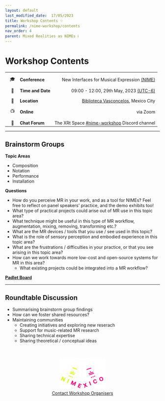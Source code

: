```yaml
---
layout: default
last_modified_date:  17/05/2023
title: Workshop Contents ✨
permalink: /nime-workshop/contents
nav_order: 4
parent: Mixed Realities as NIMEs ℹ️
---
```


<style>
  /* Remove table borders*/
  td, th {
    border: none!important;
  }
  /* Attempt to fix up table widths */
  .table-wrapper{
    max-width: 80%;
    margin: 0 auto;
  }  
  table {
    border-collapse: collapse;
  }
  tbody{
    width:max-content;
  }
  /* Fix emoji column width and text settings */
  table td:nth-child(1),
  table th:nth-child(1) {
    min-width: 34px;
  }
  /* Remove left padding in second column */
  table td:nth-child(2),
  table th:nth-child(2) {
    padding-left: 0px;
  }
  table td:nth-child(3),
  table th:nth-child(3) {
    width: max-content;
  }
  /* Remove header row */
  table thead {
  display: none;
  }
  /* Fix uneven padding as a result of removing table header */
  tbody tr td{
  padding-top: 12px;
  }

</style>
# Workshop Contents

|    |                   |                                                                                                                                                                                             |
|:--:|:------------------|--------------------------------------------------------------------------------------------------------------------------------------------------------------------------------------------:|
| 🎓 | **Conference**    |                                                                                                                   New Interfaces for Musical Expression [(NIME)](https://www.nime2023.org/) |
| 📅 | **Time and Date** | 09:00 - 12:00, 29th May, 2023 [(UTC-6)](https://www.timeanddate.com/worldclock/converter.html?iso=20230529T150000&p1=103&p2=224&p3=155&p4=64&p5=179&p6=136&p7=195&p8=2&p9=102&p10=240) |
| 📍 | **Location**      |                                                                                                            [Biblioteca Vasconcelos](https://www.bibliotecavasconcelos.gob.mx/), Mexico City |
| 📺 | **Online**        |                                                                                                                                                                                    via Zoom |
| 💬 | **Chat Forum**    |                                                                                                               The XRt Space [#nime-workshop](https://discord.gg/TDKxhWgEuv) Discord channel |

 ---

## Brainstorm Groups

**Topic Areas**
- Composition
- Notation
- Performance
- Installation

**Questions**
- How do you perceive MR in your work, and as a tool for NIMEs? Feel free to reflect on panel speakers' practice, and the demo exhibits too!
- What type of practical projects could arise out of MR use in this topic area?
- What technique might be useful in this type of MR workflow, augmentation, mixing, removing, transforming etc.?
- What are the MR devices / tools that you use / see used in this topic?
- What is the role of sensory perception and embodied experience in this topic area?
- What are the frustrations / difficulties in your practice, or that you see arising in this topic area?
- How can we work towards more low-cost and open-source systems for MR in this area?
  - What existing projects could be integrated into a MR workflow?

**[Padlet Board](https://padlet.com/sbilbow/mixed-realities-as-nimes-am7161osl7ytzthf)**

---

## Roundtable Discussion
- Summarising brainstorm group findings
- How can we foster shared resources?
- Maintaining communities
    - Creating initiatives and exploring new reserach
    - Support for music-related MR research
    - Sharing technical expertise
    - Sharing theoretical / conceptual ideas

<br>
<br>

<!-- Remove link underline on image -->
<style>
    #img-a{
        background-image: none;
    }
</style>

<div align="center">
  <a id="img-a" href="https://www.nime2023.org/"><img src="/assets/images/nimexico.png" width="150px"></a>
  <br>
  <a href="mailto:s.bilbow@sussex.ac.uk,yichen.wang@anu.edu.au>">Contact Workshop Organisers</a>
</div>
